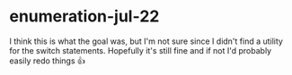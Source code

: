 # enumeration-jul-22
I think this is what the goal was, but I'm not sure since I didn't find a utility for the switch statements. Hopefully it's still fine and if not I'd probably easily redo things 👍
